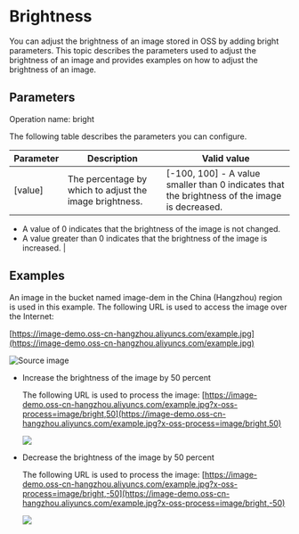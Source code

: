 # Brightness

You can adjust the brightness of an image stored in OSS by adding bright parameters. This topic describes the parameters used to adjust the brightness of an image and provides examples on how to adjust the brightness of an image.

## Parameters

Operation name: bright

The following table describes the parameters you can configure.

|Parameter|Description|Valid value|
|---------|-----------|-----------|
|\[value\]|The percentage by which to adjust the image brightness.|\[-100, 100\] -   A value smaller than 0 indicates that the brightness of the image is decreased.
-   A value of 0 indicates that the brightness of the image is not changed.
-   A value greater than 0 indicates that the brightness of the image is increased. |

## Examples

An image in the bucket named image-dem in the China \(Hangzhou\) region is used in this example. The following URL is used to access the image over the Internet:

[https://image-demo.oss-cn-hangzhou.aliyuncs.com/example.jpg](https://image-demo.oss-cn-hangzhou.aliyuncs.com/example.jpg)

![Source image ](https://static-aliyun-doc.oss-cn-hangzhou.aliyuncs.com/assets/img/en-US/8812863061/p139183.png)

-   Increase the brightness of the image by 50 percent

    The following URL is used to process the image: [https://image-demo.oss-cn-hangzhou.aliyuncs.com/example.jpg?x-oss-process=image/bright,50](https://image-demo.oss-cn-hangzhou.aliyuncs.com/example.jpg?x-oss-process=image/bright,50)

    ![](https://static-aliyun-doc.oss-cn-hangzhou.aliyuncs.com/assets/img/en-US/9856348951/p2529.jpg)

-   Decrease the brightness of the image by 50 percent

    The following URL is used to process the image: [https://image-demo.oss-cn-hangzhou.aliyuncs.com/example.jpg?x-oss-process=image/bright,-50](https://image-demo.oss-cn-hangzhou.aliyuncs.com/example.jpg?x-oss-process=image/bright,-50)

    ![](https://static-aliyun-doc.oss-cn-hangzhou.aliyuncs.com/assets/img/en-US/0956348951/p2530.jpg)


